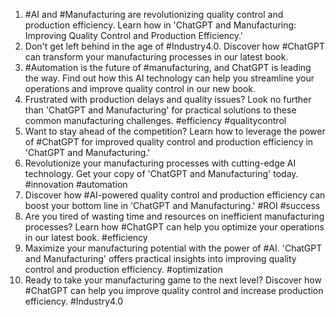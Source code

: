 1. #AI and #Manufacturing are revolutionizing quality control and production efficiency. Learn how in 'ChatGPT and Manufacturing: Improving Quality Control and Production Efficiency.'
2. Don't get left behind in the age of #Industry4.0. Discover how #ChatGPT can transform your manufacturing processes in our latest book.
3. #Automation is the future of #manufacturing, and ChatGPT is leading the way. Find out how this AI technology can help you streamline your operations and improve quality control in our new book.
4. Frustrated with production delays and quality issues? Look no further than 'ChatGPT and Manufacturing' for practical solutions to these common manufacturing challenges. #efficiency #qualitycontrol
5. Want to stay ahead of the competition? Learn how to leverage the power of #ChatGPT for improved quality control and production efficiency in 'ChatGPT and Manufacturing.'
6. Revolutionize your manufacturing processes with cutting-edge AI technology. Get your copy of 'ChatGPT and Manufacturing' today. #innovation #automation
7. Discover how #AI-powered quality control and production efficiency can boost your bottom line in 'ChatGPT and Manufacturing.' #ROI #success
8. Are you tired of wasting time and resources on inefficient manufacturing processes? Learn how #ChatGPT can help you optimize your operations in our latest book. #efficiency
9. Maximize your manufacturing potential with the power of #AI. 'ChatGPT and Manufacturing' offers practical insights into improving quality control and production efficiency. #optimization
10. Ready to take your manufacturing game to the next level? Discover how #ChatGPT can help you improve quality control and increase production efficiency. #Industry4.0
